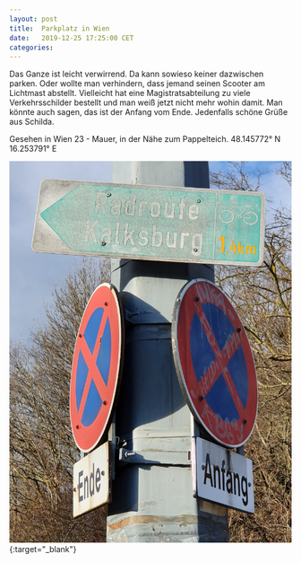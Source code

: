 ```yaml
---
layout: post
title:  Parkplatz in Wien
date:   2019-12-25 17:25:00 CET
categories:
---
```


Das Ganze ist leicht verwirrend. Da kann sowieso keiner dazwischen parken. Oder wollte man verhindern, dass jemand seinen Scooter am Lichtmast abstellt. Vielleicht hat eine Magistratsabteilung zu viele Verkehrsschilder bestellt und man weiß jetzt nicht mehr wohin damit. Man könnte auch sagen, das ist der Anfang vom Ende. Jedenfalls schöne Grüße aus Schilda.

Gesehen in Wien 23 - Mauer, in der Nähe zum Pappelteich. 48.145772° N 16.253791° E  

![parken](/images/parken_erlaubt.png){:target="_blank"}
